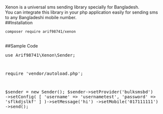 Xenon is a universal sms sending library specially for Bangladesh. <br> You can integrate this library in your php application easily for sending sms to any Bangladeshi mobile number.
<br>
##Installation
```
composer require arif98741/xenon
```
<br>
##Sample Code
<br>
<pre>
<?php

use Arif98741\Xenon\Sender;

require 'vendor/autoload.php';

$sender = new Sender();
$sender->setProvider('bulksmsbd')
    ->setConfig(
        [
            'username' => 'usernametest',
            'password' => 'sflkdjslkf'
        ]
    )->setMessage('hi')
    ->setMobile('017111111')
    ->send();
</pre>
